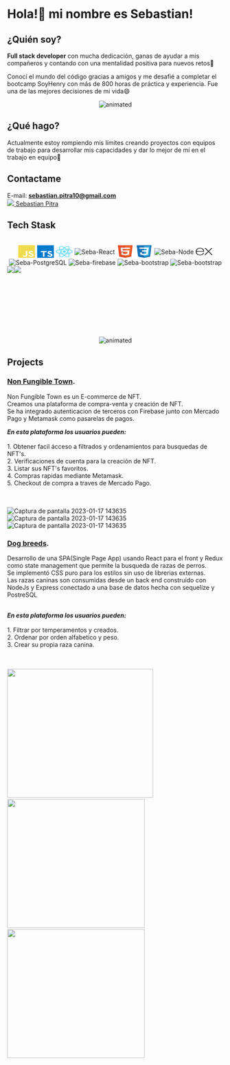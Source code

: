 # Hola!👋 mi nombre es Sebastian!
## ¿Quién soy?
**Full stack developer** con mucha dedicación, ganas de ayudar a mis compañeros y contando con una mentalidad positiva para nuevos retos💪 

Conocí el mundo del código gracias a amigos y me desafié a completar el bootcamp SoyHenry con más de 800 horas de práctica y experiencia. Fue una de las mejores decisiones de mi vida😄

<p align="center">
  <img src="https://user-images.githubusercontent.com/98099690/184732411-ab82597f-bec0-4077-a354-9b7c1ca37ce8.GIF" alt="animated" height="400" width="500"/>
</p>

## ¿Qué hago?
Actualmente estoy rompiendo mis límites creando proyectos con equipos de trabajo para desarrollar mis capacidades y dar lo mejor de mí en el trabajo en equipo🚀 


## Contactame
   E-mail: **sebastian.pitra10@gmail.com** <br>
   <a href="https://www.linkedin.com/in/sebasti%C3%A1n-pitra-97b5b7248/" display="flex" text-align="center">
     <img height="20" src="https://cdn.jsdelivr.net/gh/devicons/devicon/icons/linkedin/linkedin-original.svg" />
      Sebastian Pitra
   <a>

## Tech Stask
<div style="display: inline_block" align="center"><br>
  <img align="center" alt="Seba-Js" height="30" width="40" src="https://raw.githubusercontent.com/devicons/devicon/master/icons/javascript/javascript-plain.svg">
  <img align="center" alt="Seba-Ts" height="30" width="40" src="https://raw.githubusercontent.com/devicons/devicon/master/icons/typescript/typescript-plain.svg">
  <img align="center" alt="Seba-React" height="30" width="40" src="https://raw.githubusercontent.com/devicons/devicon/master/icons/react/react-original.svg">
  <img align="center" alt="Seba-React" height="30" width="40" src="https://cdn.jsdelivr.net/gh/devicons/devicon/icons/redux/redux-original.svg" />
  <img align="center" alt="Seba-HTML" height="30" width="40" src="https://raw.githubusercontent.com/devicons/devicon/master/icons/html5/html5-original.svg">
  <img align="center" alt="Seba-CSS" height="30" width="40" src="https://raw.githubusercontent.com/devicons/devicon/master/icons/css3/css3-original.svg">
  <img align="center" alt="Seba-Node" height="70" width="80" src="https://cdn.jsdelivr.net/gh/devicons/devicon/icons/nodejs/nodejs-original-wordmark.svg" />
  <img align="center" alt="Seba-Express" height="30" width="40" src="https://raw.githubusercontent.com/devicons/devicon/master/icons/express/express-original.svg">
  <img align="center" alt="Seba-PostgreSQL" height="40" width="50" src="https://cdn.jsdelivr.net/gh/devicons/devicon/icons/postgresql/postgresql-original-wordmark.svg" />
  <img align="center" alt="Seba-firebase" height="40" width="50" src="https://cdn.jsdelivr.net/gh/devicons/devicon/icons/firebase/firebase-plain-wordmark.svg" />
  <img align="center" alt="Seba-bootstrap" height="40" width="50" src="https://cdn.jsdelivr.net/gh/devicons/devicon/icons/bootstrap/bootstrap-original.svg" />
  <img align="center" alt="Seba-bootstrap" height="40" width="50" src="https://cdn.jsdelivr.net/gh/devicons/devicon/icons/git/git-plain-wordmark.svg" />
</div>


<div style="display: flex" align="center">
  <img height="150em" src="https://github-readme-stats.vercel.app/api?username=seba-pitra&show_icons=true&theme=blue&include_all_commits=true&count_private=true" />
  <img height="150em" src="https://github-readme-stats.vercel.app/api/top-langs/?username=seba-pitra&layout=compact&langs_count=7&theme=green" />
</div>
 
  
 <p align="center">
  <img src="https://github.com/seba-pitra/seba-pitra/blob/output/github-contribution-grid-snake.svg" alt="animated" />
</p>
  
## Projects
     
 ### [Non Fungible Town](https://github.com/seba-pitra/e-commerce-NFT).

  Non Fungible Town es un E-commerce de NFT.  <br>
  Creamos una plataforma de compra-venta y creación de NFT. <br>
  Se ha integrado autenticacion de terceros con Firebase junto con Mercado Pago y Metamask como pasarelas de pagos.
  
  **_En esta plataforma los usuarios pueden:_**<br>
     <br>
     1. Obtener facil ácceso a filtrados y ordenamientos para busquedas de NFT's.<br>
     2. Verificaciones de cuenta para la creación de NFT.<br>
     3. Listar sus NFT's favoritos.<br>
     4. Compras rapidas mediante Metamask.<br>
     5. Checkout de compra a traves de Mercado Pago.<br>
     <br>
  <br>
     
  <div display="flex">
     <img height="300" width="260" alt="Captura de pantalla 2023-01-17 143635" src="https://user-images.githubusercontent.com/98099690/214856149-c8602e34-5d02-46f8-9103-2047c46f0643.png">
     <img height="300" width="320" alt="Captura de pantalla 2023-01-17 143635" src="https://user-images.githubusercontent.com/98099690/214856358-87c5c3e1-451f-4683-9093-aeed5bcf4203.png">
     <img height="300" width=320" alt="Captura de pantalla 2023-01-17 143635" src="https://user-images.githubusercontent.com/98099690/214856865-aa149022-823d-450d-a460-97d4623a068c.png">
  </div>


### [Dog breeds](https://github.com/seba-pitra/PI-DOGS).

  Desarrollo de una SPA(Single Page App) usando React para el front y Redux como state management que permite la busqueda de razas de perros. <br>
  Se implementó CSS puro para los estilos sin uso de librerias externas.<br> 
  Las razas caninas son consumidas desde un back end construído con NodeJs y Express conectado a una base de datos hecha con sequelize y PostreSQL<br> 
  <br>
  
  **_En esta plataforma los usuarios pueden:_**<br>
     <br>
     1. Filtrar por temperamentos y creados.<br>
     2. Ordenar por orden alfabetico y peso.<br>
     3. Crear su propia raza canina.<br>
     <br>
  <br>
  
  <div display="flex">
    <img height="300" width="340" src="https://user-images.githubusercontent.com/98099690/214863642-7667d9e8-191f-4ca7-a8bb-20491a3d4eb0.png">
    <img height="300" width="320" src="https://user-images.githubusercontent.com/98099690/214863671-8256df98-408c-44ba-896a-e86dc4ee573c.png">  
    <img height="300" width="320" src="https://user-images.githubusercontent.com/98099690/214863658-983a7e0b-5d63-41d9-b272-e788dc74930b.png">
  </div>
 
    
  ###
